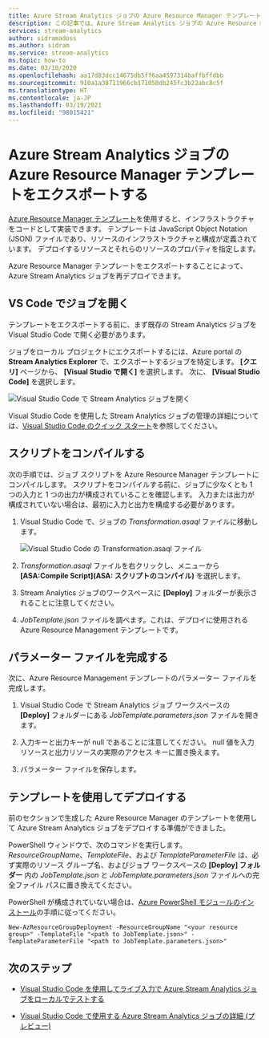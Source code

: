 ```yaml
---
title: Azure Stream Analytics ジョブの Azure Resource Manager テンプレートをエクスポートする
description: この記事では、Azure Stream Analytics ジョブの Azure Resource Manager テンプレートをエクスポートする方法について説明します。
services: stream-analytics
author: sidramadoss
ms.author: sidram
ms.service: stream-analytics
ms.topic: how-to
ms.date: 03/10/2020
ms.openlocfilehash: aa17d83dcc14675db5ff6aa4597314baffbffdbb
ms.sourcegitcommit: 910a1a38711966cb171050db245fc3b22abc8c5f
ms.translationtype: HT
ms.contentlocale: ja-JP
ms.lasthandoff: 03/19/2021
ms.locfileid: "98015421"
---
```

# <a name="export-an-azure-stream-analytics-job-azure-resource-manager-template"></a>Azure Stream Analytics ジョブの Azure Resource Manager テンプレートをエクスポートする

[Azure Resource Manager テンプレート](../azure-resource-manager/templates/overview.md)を使用すると、インフラストラクチャをコードとして実装できます。 テンプレートは JavaScript Object Notation (JSON) ファイルであり、リソースのインフラストラクチャと構成が定義されています。 デプロイするリソースとそれらのリソースのプロパティを指定します。

Azure Resource Manager テンプレートをエクスポートすることによって、Azure Stream Analytics ジョブを再デプロイできます。

## <a name="open-a-job-in-vs-code"></a>VS Code でジョブを開く

テンプレートをエクスポートする前に、まず既存の Stream Analytics ジョブを Visual Studio Code で開く必要があります。 

ジョブをローカル プロジェクトにエクスポートするには、Azure portal の **Stream Analytics Explorer** で、エクスポートするジョブを特定します。 **[クエリ]** ページから、 **[Visual Studio で開く]** を選択します。 次に、 **[Visual Studio Code]** を選択します。

![Visual Studio Code で Stream Analytics ジョブを開く](./media/resource-manager-export/open-job-vs-code.png)

Visual Studio Code を使用した Stream Analytics ジョブの管理の詳細については、[Visual Studio Code のクイック スタート](quick-create-visual-studio-code.md)を参照してください。

## <a name="compile-the-script"></a>スクリプトをコンパイルする 

次の手順では、ジョブ スクリプトを Azure Resource Manager テンプレートにコンパイルします。 スクリプトをコンパイルする前に、ジョブに少なくとも 1 つの入力と 1 つの出力が構成されていることを確認します。 入力または出力が構成されていない場合は、最初に入力と出力を構成する必要があります。

1. Visual Studio Code で、ジョブの *Transformation.asaql* ファイルに移動します。

   ![Visual Studio Code の Transformation.asaql ファイル](./media/resource-manager-export/transformation-asaql.png)

1. *Transformation.asaql* ファイルを右クリックし、メニューから **[ASA:Compile Script]\(ASA: スクリプトのコンパイル\)** を選択します。

1. Stream Analytics ジョブのワークスペースに **[Deploy]** フォルダーが表示されることに注意してください。

1. *JobTemplate.json* ファイルを調べます。これは、デプロイに使用される Azure Resource Management テンプレートです。

## <a name="complete-the-parameters-file"></a>パラメーター ファイルを完成する

次に、Azure Resource Management テンプレートのパラメーター ファイルを完成します。

1. Visual Studio Code で Stream Analytics ジョブ ワークスペースの **[Deploy]** フォルダーにある *JobTemplate.parameters.json* ファイルを開きます。

1. 入力キーと出力キーが null であることに注意してください。 null 値を入力リソースと出力リソースの実際のアクセス キーに置き換えます。

1. パラメーター ファイルを保存します。

## <a name="deploy-using-templates"></a>テンプレートを使用してデプロイする

前のセクションで生成した Azure Resource Manager のテンプレートを使用して Azure Stream Analytics ジョブをデプロイする準備ができました。

PowerShell ウィンドウで、次のコマンドを実行します。 *ResourceGroupName*、*TemplateFile*、および *TemplateParameterFile* は、必ず実際のリソース グループ名、およびジョブ ワークスペースの **[Deploy] フォルダー** 内の *JobTemplate.json* と *JobTemplate.parameters.json* ファイルへの完全ファイル パスに置き換えてください。

PowerShell が構成されていない場合は、[Azure PowerShell モジュールのインストール](/powershell/azure/install-Az-ps)の手順に従ってください。

```azurepowershell
New-AzResourceGroupDeployment -ResourceGroupName "<your resource group>" -TemplateFile "<path to JobTemplate.json>" -TemplateParameterFile "<path to JobTemplate.parameters.json>"
```

## <a name="next-steps"></a>次のステップ

* [Visual Studio Code を使用してライブ入力で Azure Stream Analytics ジョブをローカルでテストする](visual-studio-code-local-run-live-input.md)

* [Visual Studio Code で使用する Azure Stream Analytics ジョブの詳細 (プレビュー)](visual-studio-code-explore-jobs.md)